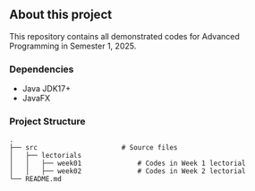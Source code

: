 ## About this project
This repository contains all demonstrated codes for Advanced Programming in Semester 1, 2025.

### Dependencies
* Java JDK17+
* JavaFX 

### Project Structure
    .
    ├── src                     # Source files
    │   ├── lectorials            
    │   │   ├── week01              # Codes in Week 1 lectorial
    │   │   ├── week02              # Codes in Week 2 lectorial
    └── README.md
